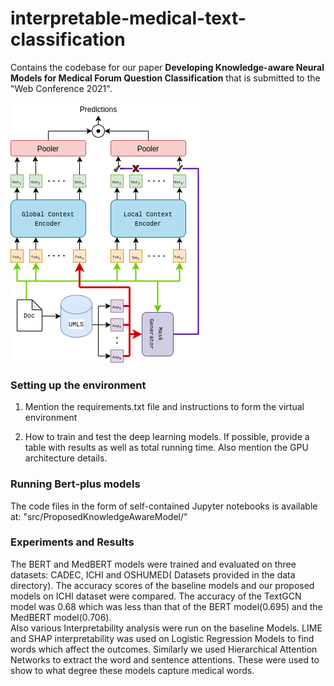 # interpretable-medical-text-classification
Contains the codebase for our paper **Developing Knowledge-aware Neural Models for Medical Forum Question Classification** that is submitted to the "Web Conference 2021".

![Proposed Knowledge-aware BERT model](Bert_plus_med.png)


### Setting up the environment
1. Mention the requirements.txt file and instructions to form the virtual environment

2. How to train and test the deep learning models. If possible, provide a table with results as well as total running time. Also mention the GPU architecture details.

### Running Bert-plus models

The code files in the form of self-contained Jupyter notebooks is available at: "src/ProposedKnowledgeAwareModel/"

### Experiments and Results
The BERT and MedBERT models were trained and evaluated on three datasets: CADEC, ICHI and OSHUMED( Datasets provided in the data directory). The accuracy scores of the baseline models and our proposed models on ICHI dataset were compared. The accuracy of the TextGCN model was 0.68 which was less than that of the BERT model(0.695) and the MedBERT model(0.706). <br/>
Also various Interpretability analysis were run on the baseline Models. LIME and SHAP interpretability was used on Logistic Regression Models to find words which affect the outcomes. Similarly we used Hierarchical Attention Networks to extract the word and sentence attentions. These were used to show to what degree these models capture medical words.




